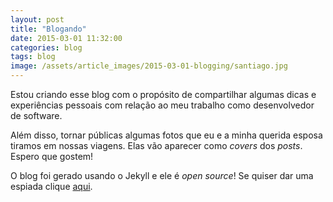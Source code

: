 ```yaml
---
layout: post
title: "Blogando"
date: 2015-03-01 11:32:00
categories: blog
tags: blog
image: /assets/article_images/2015-03-01-blogging/santiago.jpg
---
```

Estou criando esse blog com o propósito de compartilhar algumas dicas
e experiências pessoais com relação ao meu trabalho como desenvolvedor de
software.

Além disso, tornar públicas algumas fotos que eu e a minha querida esposa tiramos em
nossas viagens. Elas vão aparecer como *covers* dos *posts*. Espero que
gostem!

O blog foi gerado usando o Jekyll e ele é *open source*! Se quiser dar uma
espiada clique <a href="https://github.com/rubemz/blog"
target="_blank">aqui</a>.
